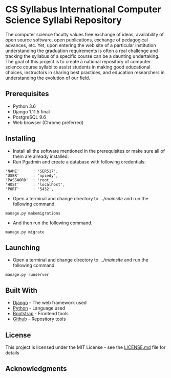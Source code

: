 # CS Syllabus International Computer Science Syllabi Repository


The computer science faculty values free exchange of ideas, availability of open source
software, open publications, exchange of pedagogical advances, etc. Yet, upon entering the
web site of a particular institution understanding the graduation requirements is often a real
challenge and tracking the syllabus of a specific course can be a daunting undertaking. The
goal of this project is to create a national repository of computer science course syllabi to assist
students in making good educational choices, instructors in sharing best practices, and
education researchers in understanding the evolution of our field.


## Prerequisites 

* Python 3.6
* Django 1.11.5 final
* PostgreSQL 9.6
* Web browser (Chrome preferred)

## Installing

* Install all the software mentioned in the prerequisites or make sure all of them are already installed.
* Run Pgadmin and create a database with following credentials: 
```
'NAME'      : 'SER517',
'USER'      : 'npiedy',
'PASSWORD'  : 'root',
'HOST'      : 'localhost',
'PORT'      : '5432',
```
* Open a terminal and change directory to *.../mainsite* and run the following command.
```
manage.py makemigrations
```

* And then run the following command.
```
manage.py migrate
```
## Launching
* Open a terminal and change directory to *.../mainsite* and run the following command.

```
manage.py runserver
```

## Built With

* [Django](https://www.djangoproject.com/) - The web framework used
* [Python](https://www.python.org/) - Language used
* [Bootstrap](https://www.python.org/) - Frontend tools
* [Github](https://github.com/) - Repository tools

## License

This project is licensed under the MIT License - see the [LICENSE.md](LICENSE.md) file for details

## Acknowledgments
